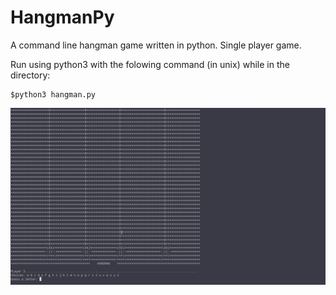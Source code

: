 # HangmanPy
A command line hangman game written in python. Single player game.

Run using python3 with the folowing command (in unix) while in the directory:
```
$python3 hangman.py
```
![hangman.png](https://github.com/adamdadd/HangmanPy/blob/master/img/hangman.png)
